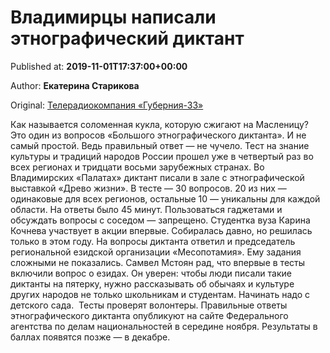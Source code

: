 
# Владимирцы написали этнографический диктант

Published at: **2019-11-01T17:37:00+00:00**

Author: **Екатерина Старикова**

Original: [Телерадиокомпания «Губерния-33»](http://trc33.ru/news/society/vladimirtsy-napisali-etnograficheskiy-diktant/)

Как называется соломенная кукла, которую сжигают на Масленицу? Это один из вопросов «Большого этнографического диктанта». И не самый простой. Ведь правильный ответ — не чучело. Тест на знание культуры и традиций народов России прошел уже в четвертый раз во всех регионах и тридцати восьми зарубежных странах. Во Владимирских «Палатах» диктант писали в зале с этнографической выставкой «Древо жизни». В тесте — 30 вопросов. 20 из них — одинаковые для всех регионов, остальные 10 — уникальны для каждой области. На ответы было 45 минут. Пользоваться гаджетами и обсуждать вопросы с соседом — запрещено. Студентка вуза Карина Кочнева участвует в акции впервые. Собиралась давно, но решилась только в этом году.
На вопросы диктанта ответил и председатель региональной езидской организации «Месопотамия». Ему задания сложными не показались. Самвел Мстоян рад, что впервые в тесты включили вопрос о езидах. Он уверен: чтобы люди писали такие диктанты на пятерку, нужно рассказывать об обычаях и культуре других народов не только школьникам и студентам. Начинать надо с детского сада. 
Тесты проверят волонтеры. Правильные ответы этнографического диктанта опубликуют на сайте Федерального агентства по делам национальностей в середине ноября. Результаты в баллах появятся позже — в декабре.
